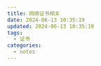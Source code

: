 ```yaml
---
title: 网络证书相关
date: 2024-06-13 10:35:19
updated: 2024-06-13 10:35:19
tags:
  - 证书
categories:
  - notes
---
```


# 